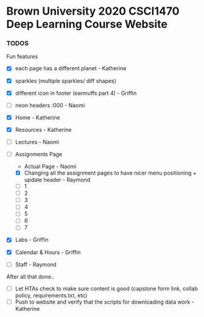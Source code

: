 # Brown University 2020 CSCI1470 Deep Learning Course Website


### TODOS

Fun features
- [x] each page has a different planet - Katherine
- [x] sparkles (multiple sparkles/ diff shapes)
- [x] different icon in footer (earmuffs part 4) - Griffin
- [ ] neon headers :000 - Naomi

- [x] Home - Katherine
- [x] Resources - Katherine
- [ ] Lectures - Naomi
- [ ] Assignments Page
   *  Actual Page - Naomi
   *  [x] Changing all the assignment pages to have nicer menu positioning + update header - Raymond
   *  [ ] 1
   *  [ ] 2
   *  [ ] 3
   *  [ ] 4
   *  [ ] 5
   *  [ ] 6
   *  [ ] 7
- [x] Labs - Griffin
- [x] Calendar & Hours  - Griffin
- [ ] Staff - Raymond

After all that done..
- [ ] Let HTAs check to make sure content is good (capstone form link, collab policy, requirements.txt, etc)
- [ ] Push to website and verify that the scripts for downloading data work - Katherine
